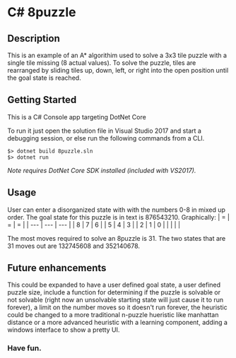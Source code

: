 # C# 8puzzle

## Description

This is an example of an A* algorithim used to solve a 3x3 tile puzzle with a single tile missing (8 actual values).  To solve the puzzle, tiles are rearranged by sliding tiles up, down, left, or right into the open position until the goal state is reached.

## Getting Started

This is a C# Console app targeting DotNet Core 

To run it just open the solution file in Visual Studio 2017 and start a debugging session, or else run the following commands from a CLI.

```
$> dotnet build 8puzzle.sln
$> dotnet run
```
*Note requires DotNet Core SDK installed (included with VS2017).*

## Usage

User can enter a disorganized state with with the numbers 0-8 in mixed up order.
The goal state for this puzzle is in text is 876543210.  Graphically:
| = | = | = |
| --- | --- | --- |
| 8 | 7 | 6 |
| 5 | 4 | 3 |
| 2 | 1 | 0 |
| | | |

The most moves required to solve an 8puzzle is 31. The two states that are 31 moves out are 132745608 and 352140678.

## Future enhancements

This could be expanded to have a user defined goal state, a user defined puzzle size, include a function for determining if the puzzle is solvable or not solvable (right now an unsolvable starting state will just cause it to run forever), a limit on the number moves so it doesn't run forever, the heuristic could be changed to a more traditional n-puzzle hueristic like manhattan distance or a more advanced heuristic with a learning component, adding  a windows interface to show a pretty UI.

### Have fun.

